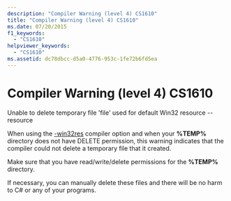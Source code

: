 ```yaml
---
description: "Compiler Warning (level 4) CS1610"
title: "Compiler Warning (level 4) CS1610"
ms.date: 07/20/2015
f1_keywords: 
  - "CS1610"
helpviewer_keywords: 
  - "CS1610"
ms.assetid: dc78dbcc-d5a0-4776-953c-1fe72b6fd5ea
---
```

# Compiler Warning (level 4) CS1610
Unable to delete temporary file 'file' used for default Win32 resource -- resource  
  
 When using the [-win32res](../compiler-options/win32res-compiler-option.md) compiler option and when your **%TEMP%** directory does not have DELETE permission, this warning indicates that the compiler could not delete a temporary file that it created.  
  
 Make sure that you have read/write/delete permissions for the **%TEMP%** directory.  
  
 If necessary, you can manually delete these files and there will be no harm to C# or any of your programs.
